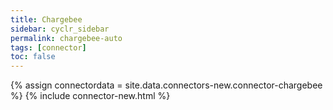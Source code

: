 ```yaml
---
title: Chargebee
sidebar: cyclr_sidebar
permalink: chargebee-auto
tags: [connector]
toc: false
---
```

{% assign connectordata = site.data.connectors-new.connector-chargebee %}
{% include connector-new.html %}	